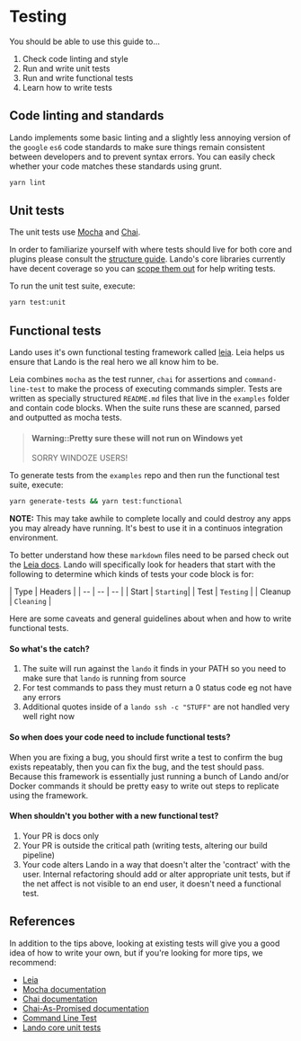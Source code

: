 Testing
=======

You should be able to use this guide to...

1.  Check code linting and style
2.  Run and write unit tests
3.  Run and write functional tests
4.  Learn how to write tests

Code linting and standards
--------------------------

Lando implements some basic linting and a slightly less annoying version of the `google` `es6` code standards to make sure things remain consistent between developers and to prevent syntax errors. You can easily check whether your code matches these standards using grunt.

```bash
yarn lint
```

Unit tests
----------

The unit tests use [Mocha](https://mochajs.org/) and [Chai](http://chaijs.com/).

In order to familiarize yourself with where tests should live for both core and plugins please consult the [structure guide](./structure.md). Lando's core libraries currently have decent coverage so you can [scope them out](https://github.com/lando/lando/tree/master/test/unit) for help writing tests.

To run the unit test suite, execute:

```bash
yarn test:unit
```

Functional tests
----------------

Lando uses it's own functional testing framework called [leia](https://github.com/lando/leia). Leia helps us ensure that Lando is the real hero we all know him to be.

Leia combines `mocha` as the test runner, `chai` for assertions and `command-line-test` to make the process of executing commands simpler. Tests are written as specially structured `README.md` files that live in the `examples` folder and contain code blocks. When the suite runs these are scanned, parsed and outputted as mocha tests.

> #### Warning::Pretty sure these will not run on Windows yet
>
> SORRY WINDOZE USERS!

To generate tests from the `examples` repo and then run the functional test suite, execute:

```bash
yarn generate-tests && yarn test:functional
```

**NOTE:** This may take awhile to complete locally and could destroy any apps you may already have running. It's best to use it in a continuos integration environment.

To better understand how these `markdown` files need to be parsed check out the [Leia docs](https://github.com/lando/leia). Lando will specifically look for headers that start with the following to determine which kinds of tests your code block is for:

| Type | Headers |
| -- | -- | -- |
| Start | `Starting`|
| Test | `Testing` |
| Cleanup | `Cleaning` |

Here are some caveats and general guidelines about when and how to write functional tests.

#### So what's the catch?

1. The suite will run against the `lando` it finds in your PATH so you need to make sure that `lando` is running from source
2. For test commands to pass they must return a 0 status code eg not have any errors
3. Additional quotes inside of a `lando ssh -c "STUFF"` are not handled very well right now

#### So when does your code need to include functional tests?

When you are fixing a bug, you should first write a test to confirm the bug exists repeatably, then you can fix the bug, and the test should pass. Because this framework is essentially just running a bunch of Lando and/or Docker commands it should be pretty easy to write out steps to replicate using the framework.

#### When shouldn't you bother with a new functional test?

1. Your PR is docs only
2. Your PR is outside the critical path (writing tests, altering our build pipeline)
3. Your code alters Lando in a way that doesn't alter the 'contract' with the user. Internal refactoring should add or alter appropriate unit tests, but if the net affect is not visible to an end user, it doesn't need a functional test.

References
----------

In addition to the tips above, looking at existing tests will give you a good idea of how to write your own, but if you're looking for more tips, we recommend:

*	[Leia](https://github.com/lando/leia)
*   [Mocha documentation](http://mochajs.org/)
*   [Chai documentation](http://chaijs.com/)
*   [Chai-As-Promised documentation](http://chaijs.com/plugins/chai-as-promised/)
*	[Command Line Test](https://github.com/macacajs/command-line-test)
*   [Lando core unit tests](https://github.com/lando/lando/tree/master/test)

